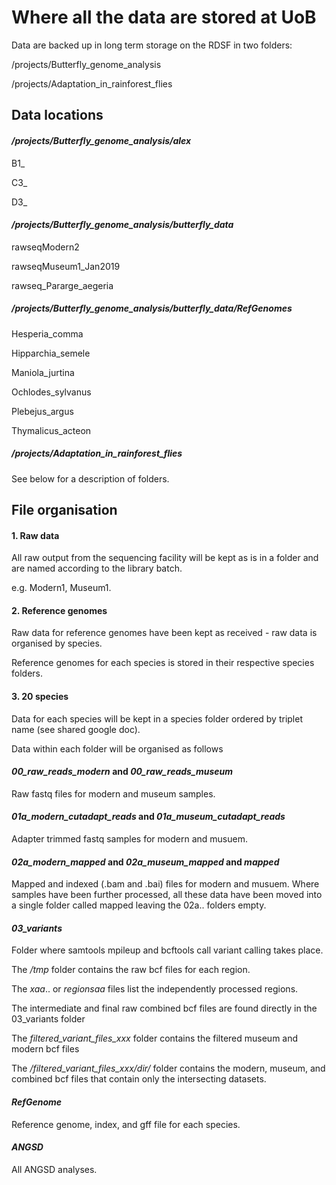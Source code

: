 # Where all the data are stored at UoB 

Data are backed up in long term storage on the RDSF in two folders: 

/projects/Butterfly_genome_analysis

/projects/Adaptation_in_rainforest_flies


## Data locations

#### */projects/Butterfly_genome_analysis/alex*

B1_

C3_

D3_


#### */projects/Butterfly_genome_analysis/butterfly_data*

rawseqModern2

rawseqMuseum1_Jan2019

rawseq_Pararge_aegeria

##### */projects/Butterfly_genome_analysis/butterfly_data/RefGenomes*

Hesperia_comma

Hipparchia_semele

Maniola_jurtina

Ochlodes_sylvanus

Plebejus_argus

Thymalicus_acteon


##### */projects/Adaptation_in_rainforest_flies*



See below for a description of folders. 

## File organisation

#### 1. Raw data

All raw output from the sequencing facility will be kept as is in a folder and are named according to the library batch. 

e.g. Modern1, Museum1. 

#### 2. Reference genomes

Raw data for reference genomes have been kept as received - raw data is organised by species. 

Reference genomes for each species is stored in their respective species folders. 

#### 3. 20 species

Data for each species will be kept in a species folder ordered by triplet name (see shared google doc). 

Data within each folder will be organised as follows


#### *00_raw_reads_modern* and *00_raw_reads_museum*

Raw fastq files for modern and museum samples. 

#### *01a_modern_cutadapt_reads* and *01a_museum_cutadapt_reads*

Adapter trimmed fastq samples for modern and musuem. 

#### *02a_modern_mapped* and *02a_museum_mapped* and *mapped*

Mapped and indexed (.bam and .bai) files for modern and musuem. Where samples have been further processed, all these data have been moved into a single folder called mapped leaving the 02a.. folders empty. 

#### *03_variants*

Folder where samtools mpileup and bcftools call variant calling takes place. 

The */tmp* folder contains the raw bcf files for each region. 

The *xaa*.. or *regionsaa* files list the independently processed regions. 

The intermediate and final raw combined bcf files are found directly in the 03_variants folder

The *filtered_variant_files_xxx* folder contains the filtered museum and modern bcf files

The */filtered_variant_files_xxx/dir/* folder contains the modern, museum, and combined bcf files that contain only the intersecting datasets. 

#### *RefGenome*

Reference genome, index, and gff file for each species. 


#### *ANGSD*

All ANGSD analyses. 

